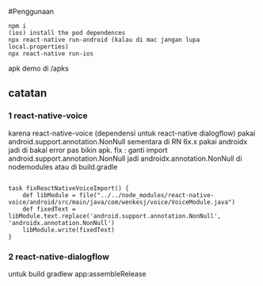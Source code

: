 #Penggunaan

```
npm i
(ios) install the pod dependences
npx react-native run-android (kalau di mac jangan lupa local.properties)
npx react-native run-ios
```

apk demo di /apks

## catatan

### 1 react-native-voice

karena react-native-voice (dependensi untuk react-native dialogflow) pakai android.support.annotation.NonNull sementara di RN 6x.x pakai androidx jadi di bakal error pas bikin apk.
fix :
ganti import android.support.annotation.NonNull jadi androidx.annotation.NonNull di nodemodules atau di build.gradle

```

task fixReactNativeVoiceImport() {
    def libModule = file("../../node_modules/react-native-voice/android/src/main/java/com/wenkesj/voice/VoiceModule.java")
    def fixedText = libModule.text.replace('android.support.annotation.NonNull', 'androidx.annotation.NonNull')
    libModule.write(fixedText)
}

```

### 2 react-native-dialogflow

untuk build gradlew app:assembleRelease
